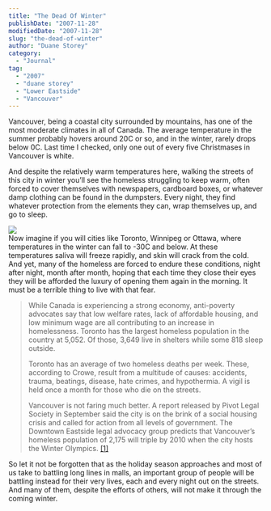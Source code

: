 ```yaml
---
title: "The Dead Of Winter"
publishDate: "2007-11-28"
modifiedDate: "2007-11-28"
slug: "the-dead-of-winter"
author: "Duane Storey"
category:
  - "Journal"
tag:
  - "2007"
  - "duane storey"
  - "Lower Eastside"
  - "Vancouver"
---
```


Vancouver, being a coastal city surrounded by mountains, has one of the most moderate climates in all of Canada. The average temperature in the summer probably hovers around 20C or so, and in the winter, rarely drops below 0C. Last time I checked, only one out of every five Christmases in Vancouver is white.

And despite the relatively warm temperatures here, walking the streets of this city in winter you’ll see the homeless struggling to keep warm, often forced to cover themselves with newspapers, cardboard boxes, or whatever damp clothing can be found in the dumpsters. Every night, they find whatever protection from the elements they can, wrap themselves up, and go to sleep.

  
![](http://farm1.static.flickr.com/188/417287079_ae0fca48bd.jpg?v=0")  
Now imagine if you will cities like Toronto, Winnipeg or Ottawa, where temperatures in the winter can fall to -30C and below. At these temperatures saliva will freeze rapidly, and skin will crack from the cold. And yet, many of the homeless are forced to endure these conditions, night after night, month after month, hoping that each time they close their eyes they will be afforded the luxury of opening them again in the morning. It must be a terrible thing to live with that fear.

> While Canada is experiencing a strong economy, anti-poverty advocates say that low welfare rates, lack of affordable housing, and low minimum wage are all contributing to an increase in homelessness. Toronto has the largest homeless population in the country at 5,052. Of those, 3,649 live in shelters while some 818 sleep outside.
> 
> Toronto has an average of two homeless deaths per week. These, according to Crowe, result from a multitude of causes: accidents, trauma, beatings, disease, hate crimes, and hypothermia. A vigil is held once a month for those who die on the streets.
> 
> Vancouver is not faring much better. A report released by Pivot Legal Society in September said the city is on the brink of a social housing crisis and called for action from all levels of government. The Downtown Eastside legal advocacy group predicts that Vancouver’s homeless population of 2,175 will triple by 2010 when the city hosts the Winter Olympics. [\[1\]](http://en.epochtimes.com/news/6-11-3/47723.html)

So let it not be forgotten that as the holiday season approaches and most of us take to battling long lines in malls, an important group of people will be battling instead for their very lives, each and every night out on the streets. And many of them, despite the efforts of others, will not make it through the coming winter.
